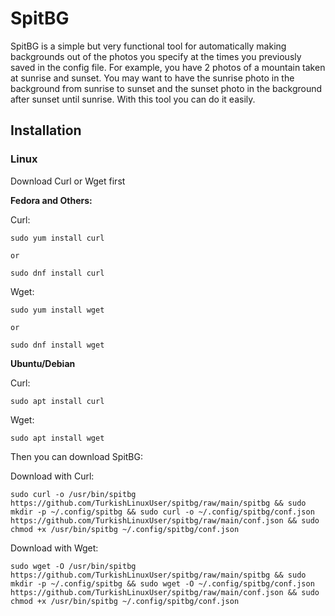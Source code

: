# SpitBG
SpitBG is a simple but very functional tool for automatically making backgrounds out of the photos you specify at the times you previously saved in the config file. For example, you have 2 photos of a mountain taken at sunrise and sunset. You may want to have the sunrise photo in the background from sunrise to sunset and the sunset photo in the background after sunset until sunrise. With this tool you can do it easily.

## Installation
### Linux

Download Curl or Wget first

**Fedora and Others:**

Curl:
```
sudo yum install curl

or

sudo dnf install curl
```

Wget:
```
sudo yum install wget

or

sudo dnf install wget
```

**Ubuntu/Debian**

Curl:
```
sudo apt install curl
```

Wget:
```
sudo apt install wget
```

Then you can download SpitBG:

Download with Curl:
```
sudo curl -o /usr/bin/spitbg https://github.com/TurkishLinuxUser/spitbg/raw/main/spitbg && sudo mkdir -p ~/.config/spitbg && sudo curl -o ~/.config/spitbg/conf.json https://github.com/TurkishLinuxUser/spitbg/raw/main/conf.json && sudo chmod +x /usr/bin/spitbg ~/.config/spitbg/conf.json
```

Download with Wget:
```
sudo wget -O /usr/bin/spitbg https://github.com/TurkishLinuxUser/spitbg/raw/main/spitbg && sudo mkdir -p ~/.config/spitbg && sudo wget -O ~/.config/spitbg/conf.json https://github.com/TurkishLinuxUser/spitbg/raw/main/conf.json && sudo chmod +x /usr/bin/spitbg ~/.config/spitbg/conf.json
```

